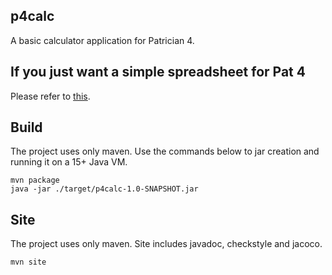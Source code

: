 ## p4calc

A basic calculator application for Patrician 4.

## If you just want a simple spreadsheet for Pat 4

Please refer to [this](https://github.com/rkeeves/p4calc/blob/main/SPREADSHEET.md).

## Build

The project uses only maven.
Use the commands below to jar creation and running it on a 15+ Java VM.

```
mvn package
java -jar ./target/p4calc-1.0-SNAPSHOT.jar
```

## Site

The project uses only maven.
Site includes javadoc, checkstyle and jacoco.

```
mvn site
```